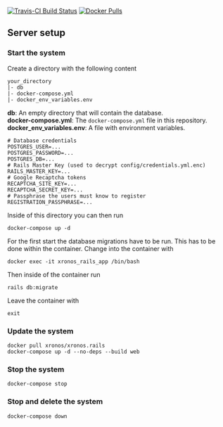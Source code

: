 [![Travis-CI Build
Status](https://travis-ci.org/xronos-ch/xronos.rails.svg?branch=master)](https://travis-ci.org/xronos-ch/xronos.rails)
[![Docker Pulls](https://img.shields.io/docker/pulls/xronos/xronos.rails)](https://hub.docker.com/r/xronos/xronos.rails/)

## Server setup

### Start the system

Create a directory with the following content

```
your_directory
|- db
|- docker-compose.yml
|- docker_env_variables.env
```

**db**: An empty directory that will contain the database.  
**docker-compose.yml**: The `docker-compose.yml` file in this repository.  
**docker_env_variables.env**: A file with environment variables.

```
# Database credentials
POSTGRES_USER=...
POSTGRES_PASSWORD=...
POSTGRES_DB=...
# Rails Master Key (used to decrypt config/credentials.yml.enc)
RAILS_MASTER_KEY=...
# Google Recaptcha tokens
RECAPTCHA_SITE_KEY=...
RECAPTCHA_SECRET_KEY=...
# Passphrase the users must know to register
REGISTRATION_PASSPHRASE=...
```

Inside of this directory you can then run

```
docker-compose up -d
```

For the first start the database migrations have to be run. This has to be done within the container. Change into the container with

```
docker exec -it xronos_rails_app /bin/bash
```

Then inside of the container run

```
rails db:migrate
```

Leave the container with

```
exit
```

### Update the system

```
docker pull xronos/xronos.rails
docker-compose up -d --no-deps --build web
```

### Stop the system

```
docker-compose stop
```

### Stop and delete the system

```
docker-compose down
```
